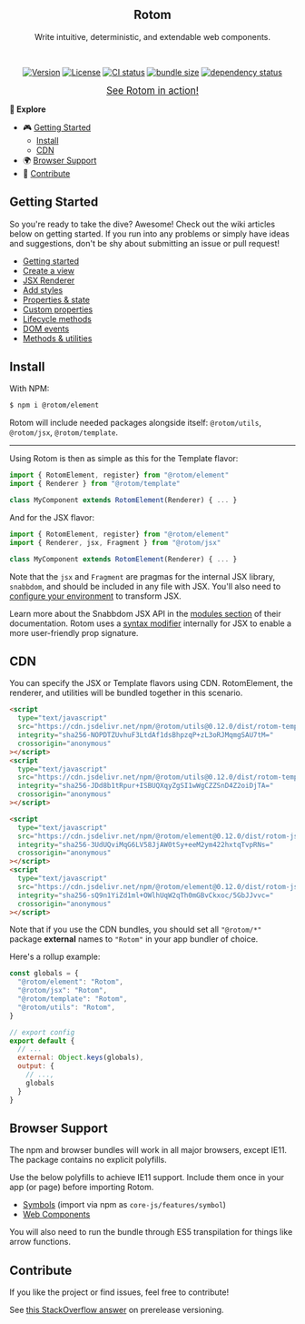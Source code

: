 <h2 align="center">Rotom</h2>
<p align="center">Write intuitive, deterministic, and extendable web components.</p>
<br>
<p align="center">
  <a href="https://www.npmjs.com/package/rotom"><img src="https://img.shields.io/npm/v/rotom.svg?sanitize=true&style=flat-square" alt="Version"></a>
  <a href="https://github.com/geotrev/rotom/blob/main/LICENSE"><img src="https://img.shields.io/npm/l/rotom.svg?sanitize=true&style=flat-square" alt="License"></a>
  <a href="https://github.com/geotrev/rotom/actions/workflows/test.yml?query=branch%3Amain"><img src="https://badgen.net/github/checks/geotrev/rotom/main?style=flat-square" alt="CI status" /></a>
  <a href="https://bundlephobia.com/package/rotom"><img src="https://badgen.net/bundlephobia/minzip/rotom?style=flat-square" alt="bundle size" /></a>
  <a href="https://www.libraries.io/npm/rotom"><img src="https://img.shields.io/librariesio/release/npm/rotom" alt="dependency status" /></a>
</p>

<p align="center"><a href="https://todo-rotom-jsx.netlify.app/"><big>See Rotom in action!</big></a></p>

**🧾 Explore**

- 🎮 [Getting Started](#getting-started)
  - [Install](#install)
  - [CDN](#cdn)
- 🌍 [Browser Support](#browser-support)
- 🤝 [Contribute](#contribute)

## Getting Started

So you're ready to take the dive? Awesome! Check out the wiki articles below on getting started. If you run into any problems or simply have ideas and suggestions, don't be shy about submitting an issue or pull request!

- [Getting started](https://github.com/geotrev/rotom/wiki/)
- [Create a view](https://github.com/geotrev/rotom/wiki/Views)
- [JSX Renderer](https://github.com/geotrev/rotom/wiki/JSX-Renderer)
- [Add styles](https://github.com/geotrev/rotom/wiki/Styles)
- [Properties & state](https://github.com/geotrev/rotom/wiki/Properties-&-state)
- [Custom properties](https://github.com/geotrev/rotom/wiki/Custom-properties)
- [Lifecycle methods](https://github.com/geotrev/rotom/wiki/Lifecycle-methods)
- [DOM events](https://github.com/geotrev/rotom/wiki/DOM-events)
- [Methods & utilities](https://github.com/geotrev/rotom/wiki/Methods-&-Utilities)

## Install

With NPM:

```sh
$ npm i @rotom/element
```

Rotom will include needed packages alongside itself: `@rotom/utils`, `@rotom/jsx`, `@rotom/template`.

---

Using Rotom is then as simple as this for the Template flavor:

```jsx
import { RotomElement, register} from "@rotom/element"
import { Renderer } from "@rotom/template"

class MyComponent extends RotomElement(Renderer) { ... }
```

And for the JSX flavor:

```jsx
import { RotomElement, register} from "@rotom/element"
import { Renderer, jsx, Fragment } from "@rotom/jsx"

class MyComponent extends RotomElement(Renderer) { ... }
```

Note that the `jsx` and `Fragment` are pragmas for the internal JSX library, `snabbdom`, and should be included in any file with JSX. You'll also need to [configure your environment](https://github.com/snabbdom/snabbdom#jsx) to transform JSX.

Learn more about the Snabbdom JSX API in the [modules section](https://github.com/snabbdom/snabbdom#modules-documentation) of their documentation. Rotom uses a [syntax modifier](https://github.com/geotrev/snabbdom-transform-jsx-props) internally for JSX to enable a more user-friendly prop signature.

## CDN

You can specify the JSX or Template flavors using CDN. RotomElement, the renderer, and utilities will be bundled together in this scenario.

```html
<script
  type="text/javascript"
  src="https://cdn.jsdelivr.net/npm/@rotom/utils@0.12.0/dist/rotom-template.js"
  integrity="sha256-NOPDTZUvhuF3LtdAf1dsBhpzqP+zL3oRJMqmgSAU7tM="
  crossorigin="anonymous"
></script>
<script
  type="text/javascript"
  src="https://cdn.jsdelivr.net/npm/@rotom/utils@0.12.0/dist/rotom-template.min.js"
  integrity="sha256-JDd8b1tRpur+ISBUQXqyZgSI1wWgCZZSnD4Z2oiDjTA="
  crossorigin="anonymous"
></script>
```

```html
<script
  type="text/javascript"
  src="https://cdn.jsdelivr.net/npm/@rotom/element@0.12.0/dist/rotom-jsx.js"
  integrity="sha256-3UdUQviMqG6LV58JjAW0tSy+eeM2ym422hxtqTvpRNs="
  crossorigin="anonymous"
></script>
<script
  type="text/javascript"
  src="https://cdn.jsdelivr.net/npm/@rotom/element@0.12.0/dist/rotom-jsx.min.js"
  integrity="sha256-sQ9n1YiZd1ml+OWlhUqW2qTh0mGBvCkxoc/5GbJJvvc="
  crossorigin="anonymous"
></script>
```

Note that if you use the CDN bundles, you should set all `"@rotom/*"` package **external** names to `"Rotom"` in your app bundler of choice.

Here's a rollup example:

```js
const globals = {
  "@rotom/element": "Rotom",
  "@rotom/jsx": "Rotom",
  "@rotom/template": "Rotom",
  "@rotom/utils": "Rotom",
}

// export config
export default {
  // ...
  external: Object.keys(globals),
  output: {
    // ...,
    globals
  }
}
```

## Browser Support

The npm and browser bundles will work in all major browsers, except IE11. The package contains no explicit polyfills.

Use the below polyfills to achieve IE11 support. Include them once in your app (or page) before importing Rotom.

- [Symbols](https://github.com/zloirock/core-js) (import via npm as `core-js/features/symbol`)
- [Web Components](https://github.com/webcomponents/polyfills/tree/master/packages/webcomponentsjs)

You will also need to run the bundle through ES5 transpilation for things like arrow functions.

## Contribute

If you like the project or find issues, feel free to contribute!

See [this StackOverflow answer](https://stackoverflow.com/a/63112599) on prerelease versioning.
